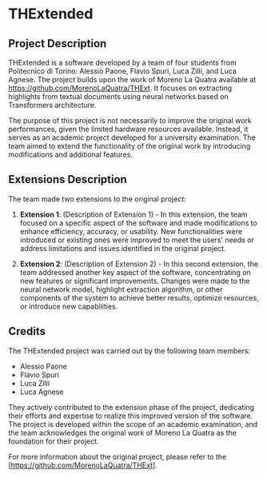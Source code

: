 # THExtended

## Project Description

THExtended is a software developed by a team of four students from Politecnico di Torino: Alessio Paone, Flavio Spuri, Luca Zilli, and Luca Agnese. The project builds upon the work of Moreno La Quatra available at https://github.com/MorenoLaQuatra/THExt. It focuses on extracting highlights from textual documents using neural networks based on Transformers architecture.

The purpose of this project is not necessarily to improve the original work performances, given the limited hardware resources available. Instead, it serves as an academic project developed for a university examination. The team aimed to extend the functionality of the original work by introducing modifications and additional features.

## Extensions Description

The team made two extensions to the original project:

1. **Extension 1**: (Description of Extension 1) - In this extension, the team focused on a specific aspect of the software and made modifications to enhance efficiency, accuracy, or usability. New functionalities were introduced or existing ones were improved to meet the users' needs or address limitations and issues identified in the original project.

2. **Extension 2**: (Description of Extension 2) - In this second extension, the team addressed another key aspect of the software, concentrating on new features or significant improvements. Changes were made to the neural network model, highlight extraction algorithm, or other components of the system to achieve better results, optimize resources, or introduce new capabilities.


## Credits

The THExtended project was carried out by the following team members:

- Alessio Paone
- Flavio Spuri
- Luca Zilli
- Luca Agnese

They actively contributed to the extension phase of the project, dedicating their efforts and expertise to realize this improved version of the software. The project is developed within the scope of an academic examination, and the team acknowledges the original work of Moreno La Quatra as the foundation for their project.

For more information about the original project, please refer to the [https://github.com/MorenoLaQuatra/THExt].
